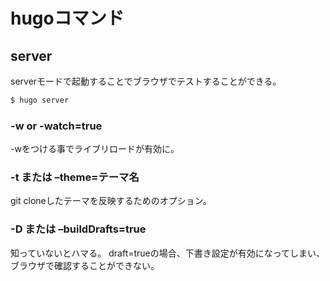 # hugoコマンド

## server
serverモードで起動することでブラウザでテストすることができる。

```.sh
$ hugo server
```

### -w or -watch=true
-wをつける事でライブリロードが有効に。

### -t または –theme=テーマ名

git cloneしたテーマを反映するためのオプション。

### -D または –buildDrafts=true

知っていないとハマる。
draft=trueの場合、下書き設定が有効になってしまい、ブラウザで確認することができない。

